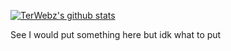 [![TerWebz's github stats](https://github-readme-stats.vercel.app/api?username=terwebz)](https://github.com/anuraghazra/github-readme-stats)

See I would put something here but idk what to put
